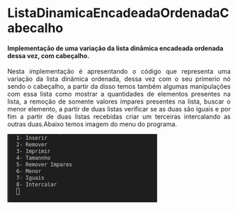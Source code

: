 # ListaDinamicaEncadeadaOrdenadaCabecalho
#### Implementação de uma variação da lista dinâmica encadeada ordenada dessa vez, com cabeçalho.

<p style="text-align:justify">Nesta implementação é apresentando o código que representa uma variação da lista dinâmica ordenada, dessa vez com o seu primerio nó sendo o cabeçalho, a partir da disso temos também algumas manipulações com essa lista como mostrar a quantidades de elementos presentes na lista, a remoção de somente valores ímpares presentes na lista, buscar o menor elemento, a partir de duas listas verificar se as duas são iguais e por fim a partir de duas listas recebidas criar um terceiras intercalando as outras duas.Abaixo temos imagem do menu do programa.</p>

![menu](https://github.com/lucasnamac/ListaDinamicaEncadeadaOrdenadaCabecalho/blob/main/data/scrennshot/menu.png?raw=true)
